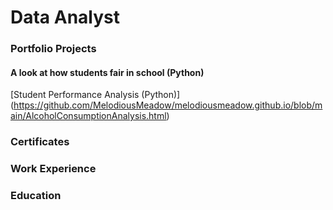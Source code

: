 # Data Analyst

### Portfolio Projects

#### A look at how students fair in school (Python)
[Student Performance Analysis (Python)] (https://github.com/MelodiousMeadow/melodiousmeadow.github.io/blob/main/AlcoholConsumptionAnalysis.html)

  
### Certificates

### Work Experience

### Education 




